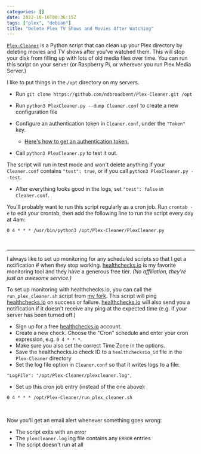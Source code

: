 ```yaml
---
categories: []
date: 2022-10-10T00:36:15Z
tags: ["plex", "debian"]
title: "Delete Plex TV Shows and Movies After Watching"
---
```


[`Plex-Cleaner`](https://github.com/ndbroadbent/Plex-Cleaner) is a Python script that can clean up your Plex directory by deleting movies and TV shows after you've watched them. This will stop your disk from filling up with lots of old media files over time. You can run this script on your server (or Raspberry Pi, or wherever you run Plex Media Server.)

I like to put things in the `/opt` directory on my servers.

- Run `git clone https://github.com/ndbroadbent/Plex-Cleaner.git /opt`
- Run `python3 PlexCleaner.py --dump Cleaner.conf` to create a new configuration file
- Configure an authentication token in `Cleaner.conf`, under the `"Token"` key.

  - [Here's how to get an authentication token.](https://support.plex.tv/articles/204059436-finding-an-authentication-token-x-plex-token/)

- Call `python3 PlexCleaner.py` to test it out.

The script will run in test mode and won't delete anything if your `Cleaner.conf` contains `"test": true`, or if you call `python3 PlexCleaner.py --test`.

- After everything looks good in the logs, set `"test": false` in `Cleaner.conf`.

You'll probably want to run this script regularly as a cron job. Run `crontab -e` to edit your crontab, then add the following line to run the script every day at 4am:

    0 4 * * * /usr/bin/python3 /opt/Plex-Cleaner/PlexCleaner.py

<br/>

---

I always like to set up monitoring for any scheduled scripts so that I get a notification ~~if~~&nbsp;when they stop working. [healthchecks.io](https://healthchecks.io/) is my favorite monitoring tool and they have a generous free tier. _(No affiliation, they're just an awesome service.)_

To set up monitoring with healthchecks.io, you can call the `run_plex_cleaner.sh` script from [my fork](https://github.com/ndbroadbent/Plex-Cleaner). This script will ping [healthchecks.io](https://healthchecks.io/) on success or failure. [healthchecks.io](https://healthchecks.io/) will also send you a notification if it doesn't receive any ping at the expected time (e.g. if your server has been turned off.)

- Sign up for a free [healthchecks.io](https://healthchecks.io/) account.
- Create a new check. Choose the "Cron" schedule and enter your cron expression, e.g. `0 4 * * *`.
- Make sure you also set the correct Time Zone in the options.
- Save the healthchecks.io check ID to a `healthchecksio_id` file in the `Plex-Cleaner` directory
- Set the log file option in `Cleaner.conf` so that it writes logs to a file:

```
"LogFile": "/opt/Plex-Cleaner/plexcleaner.log",
```

- Set up this cron job entry (instead of the one above):

```
0 4 * * * /opt/Plex-Cleaner/run_plex_cleaner.sh
```

<br/>

Now you'll get an email alert whenever something goes wrong:

- The script exits with an error
- The `plexcleaner.log` log file contains any `ERROR` entries
- The script doesn't run at all
